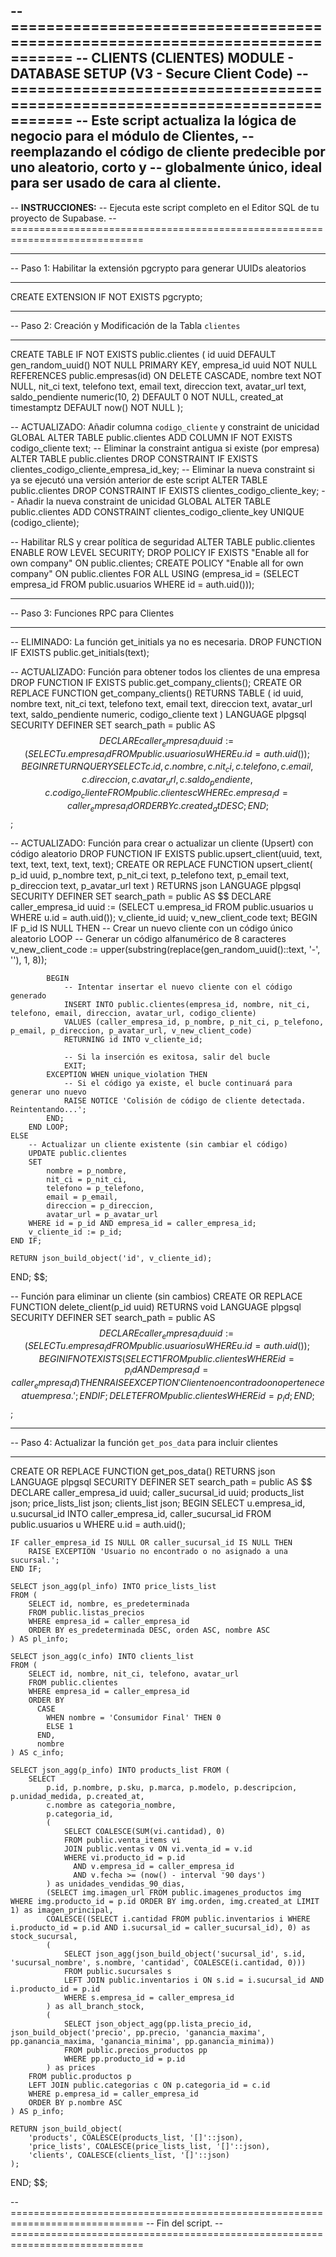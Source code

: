 -- =============================================================================
-- CLIENTS (CLIENTES) MODULE - DATABASE SETUP (V3 - Secure Client Code)
-- =============================================================================
-- Este script actualiza la lógica de negocio para el módulo de Clientes,
-- reemplazando el código de cliente predecible por uno aleatorio, corto y
-- globalmente único, ideal para ser usado de cara al cliente.
--
-- **INSTRUCCIONES:**
-- Ejecuta este script completo en el Editor SQL de tu proyecto de Supabase.
-- =============================================================================

-- -----------------------------------------------------------------------------
-- Paso 1: Habilitar la extensión pgcrypto para generar UUIDs aleatorios
-- -----------------------------------------------------------------------------
CREATE EXTENSION IF NOT EXISTS pgcrypto;

-- -----------------------------------------------------------------------------
-- Paso 2: Creación y Modificación de la Tabla `clientes`
-- -----------------------------------------------------------------------------
CREATE TABLE IF NOT EXISTS public.clientes (
    id uuid DEFAULT gen_random_uuid() NOT NULL PRIMARY KEY,
    empresa_id uuid NOT NULL REFERENCES public.empresas(id) ON DELETE CASCADE,
    nombre text NOT NULL,
    nit_ci text,
    telefono text,
    email text,
    direccion text,
    avatar_url text,
    saldo_pendiente numeric(10, 2) DEFAULT 0 NOT NULL,
    created_at timestamptz DEFAULT now() NOT NULL
);

-- ACTUALIZADO: Añadir columna `codigo_cliente` y constraint de unicidad GLOBAL
ALTER TABLE public.clientes ADD COLUMN IF NOT EXISTS codigo_cliente text;
-- Eliminar la constraint antigua si existe (por empresa)
ALTER TABLE public.clientes DROP CONSTRAINT IF EXISTS clientes_codigo_cliente_empresa_id_key;
-- Eliminar la nueva constraint si ya se ejecutó una versión anterior de este script
ALTER TABLE public.clientes DROP CONSTRAINT IF EXISTS clientes_codigo_cliente_key;
-- Añadir la nueva constraint de unicidad GLOBAL
ALTER TABLE public.clientes ADD CONSTRAINT clientes_codigo_cliente_key UNIQUE (codigo_cliente);


-- Habilitar RLS y crear política de seguridad
ALTER TABLE public.clientes ENABLE ROW LEVEL SECURITY;
DROP POLICY IF EXISTS "Enable all for own company" ON public.clientes;
CREATE POLICY "Enable all for own company" ON public.clientes
FOR ALL USING (empresa_id = (SELECT empresa_id FROM public.usuarios WHERE id = auth.uid()));


-- -----------------------------------------------------------------------------
-- Paso 3: Funciones RPC para Clientes
-- -----------------------------------------------------------------------------

-- ELIMINADO: La función get_initials ya no es necesaria.
DROP FUNCTION IF EXISTS public.get_initials(text);


-- ACTUALIZADO: Función para obtener todos los clientes de una empresa
DROP FUNCTION IF EXISTS public.get_company_clients();
CREATE OR REPLACE FUNCTION get_company_clients()
RETURNS TABLE (
    id uuid,
    nombre text,
    nit_ci text,
    telefono text,
    email text,
    direccion text,
    avatar_url text,
    saldo_pendiente numeric,
    codigo_cliente text
)
LANGUAGE plpgsql
SECURITY DEFINER
SET search_path = public
AS $$
DECLARE
    caller_empresa_id uuid := (SELECT u.empresa_id FROM public.usuarios u WHERE u.id = auth.uid());
BEGIN
    RETURN QUERY
    SELECT
        c.id, c.nombre, c.nit_ci, c.telefono, c.email, c.direccion, c.avatar_url, c.saldo_pendiente, c.codigo_cliente
    FROM
        public.clientes c
    WHERE
        c.empresa_id = caller_empresa_id
    ORDER BY
        c.created_at DESC;
END;
$$;


-- ACTUALIZADO: Función para crear o actualizar un cliente (Upsert) con código aleatorio
DROP FUNCTION IF EXISTS public.upsert_client(uuid, text, text, text, text, text, text);
CREATE OR REPLACE FUNCTION upsert_client(
    p_id uuid,
    p_nombre text,
    p_nit_ci text,
    p_telefono text,
    p_email text,
    p_direccion text,
    p_avatar_url text
)
RETURNS json
LANGUAGE plpgsql
SECURITY DEFINER
SET search_path = public
AS $$
DECLARE
    caller_empresa_id uuid := (SELECT u.empresa_id FROM public.usuarios u WHERE u.id = auth.uid());
    v_cliente_id uuid;
    v_new_client_code text;
BEGIN
    IF p_id IS NULL THEN
        -- Crear un nuevo cliente con un código único aleatorio
        LOOP
            -- Generar un código alfanumérico de 8 caracteres
            v_new_client_code := upper(substring(replace(gen_random_uuid()::text, '-', ''), 1, 8));
            
            BEGIN
                -- Intentar insertar el nuevo cliente con el código generado
                INSERT INTO public.clientes(empresa_id, nombre, nit_ci, telefono, email, direccion, avatar_url, codigo_cliente)
                VALUES (caller_empresa_id, p_nombre, p_nit_ci, p_telefono, p_email, p_direccion, p_avatar_url, v_new_client_code)
                RETURNING id INTO v_cliente_id;
                
                -- Si la inserción es exitosa, salir del bucle
                EXIT;
            EXCEPTION WHEN unique_violation THEN
                -- Si el código ya existe, el bucle continuará para generar uno nuevo
                RAISE NOTICE 'Colisión de código de cliente detectada. Reintentando...';
            END;
        END LOOP;
    ELSE
        -- Actualizar un cliente existente (sin cambiar el código)
        UPDATE public.clientes
        SET
            nombre = p_nombre,
            nit_ci = p_nit_ci,
            telefono = p_telefono,
            email = p_email,
            direccion = p_direccion,
            avatar_url = p_avatar_url
        WHERE id = p_id AND empresa_id = caller_empresa_id;
        v_cliente_id := p_id;
    END IF;
    
    RETURN json_build_object('id', v_cliente_id);
END;
$$;

-- Función para eliminar un cliente (sin cambios)
CREATE OR REPLACE FUNCTION delete_client(p_id uuid)
RETURNS void
LANGUAGE plpgsql
SECURITY DEFINER
SET search_path = public
AS $$
DECLARE
    caller_empresa_id uuid := (SELECT u.empresa_id FROM public.usuarios u WHERE u.id = auth.uid());
BEGIN
    IF NOT EXISTS (SELECT 1 FROM public.clientes WHERE id = p_id AND empresa_id = caller_empresa_id) THEN
        RAISE EXCEPTION 'Cliente no encontrado o no pertenece a tu empresa.';
    END IF;
    DELETE FROM public.clientes WHERE id = p_id;
END;
$$;


-- -----------------------------------------------------------------------------
-- Paso 4: Actualizar la función `get_pos_data` para incluir clientes
-- -----------------------------------------------------------------------------
CREATE OR REPLACE FUNCTION get_pos_data()
RETURNS json
LANGUAGE plpgsql
SECURITY DEFINER
SET search_path = public
AS $$
DECLARE
    caller_empresa_id uuid;
    caller_sucursal_id uuid;
    products_list json;
    price_lists_list json;
    clients_list json;
BEGIN
    SELECT u.empresa_id, u.sucursal_id INTO caller_empresa_id, caller_sucursal_id
    FROM public.usuarios u WHERE u.id = auth.uid();

    IF caller_empresa_id IS NULL OR caller_sucursal_id IS NULL THEN
        RAISE EXCEPTION 'Usuario no encontrado o no asignado a una sucursal.';
    END IF;

    SELECT json_agg(pl_info) INTO price_lists_list
    FROM (
        SELECT id, nombre, es_predeterminada
        FROM public.listas_precios
        WHERE empresa_id = caller_empresa_id
        ORDER BY es_predeterminada DESC, orden ASC, nombre ASC
    ) AS pl_info;

    SELECT json_agg(c_info) INTO clients_list
    FROM (
        SELECT id, nombre, nit_ci, telefono, avatar_url
        FROM public.clientes
        WHERE empresa_id = caller_empresa_id
        ORDER BY
          CASE
            WHEN nombre = 'Consumidor Final' THEN 0
            ELSE 1
          END,
          nombre
    ) AS c_info;

    SELECT json_agg(p_info) INTO products_list FROM (
        SELECT
            p.id, p.nombre, p.sku, p.marca, p.modelo, p.descripcion, p.unidad_medida, p.created_at,
            c.nombre as categoria_nombre,
            p.categoria_id,
            (
                SELECT COALESCE(SUM(vi.cantidad), 0)
                FROM public.venta_items vi
                JOIN public.ventas v ON vi.venta_id = v.id
                WHERE vi.producto_id = p.id
                  AND v.empresa_id = caller_empresa_id
                  AND v.fecha >= (now() - interval '90 days')
            ) as unidades_vendidas_90_dias,
            (SELECT img.imagen_url FROM public.imagenes_productos img WHERE img.producto_id = p.id ORDER BY img.orden, img.created_at LIMIT 1) as imagen_principal,
            COALESCE((SELECT i.cantidad FROM public.inventarios i WHERE i.producto_id = p.id AND i.sucursal_id = caller_sucursal_id), 0) as stock_sucursal,
            (
                SELECT json_agg(json_build_object('sucursal_id', s.id, 'sucursal_nombre', s.nombre, 'cantidad', COALESCE(i.cantidad, 0)))
                FROM public.sucursales s
                LEFT JOIN public.inventarios i ON s.id = i.sucursal_id AND i.producto_id = p.id
                WHERE s.empresa_id = caller_empresa_id
            ) as all_branch_stock,
            (
                SELECT json_object_agg(pp.lista_precio_id, json_build_object('precio', pp.precio, 'ganancia_maxima', pp.ganancia_maxima, 'ganancia_minima', pp.ganancia_minima))
                FROM public.precios_productos pp
                WHERE pp.producto_id = p.id
            ) as prices
        FROM public.productos p
        LEFT JOIN public.categorias c ON p.categoria_id = c.id
        WHERE p.empresa_id = caller_empresa_id
        ORDER BY p.nombre ASC
    ) AS p_info;

    RETURN json_build_object(
        'products', COALESCE(products_list, '[]'::json),
        'price_lists', COALESCE(price_lists_list, '[]'::json),
        'clients', COALESCE(clients_list, '[]'::json)
    );
END;
$$;


-- =============================================================================
-- Fin del script.
-- =============================================================================